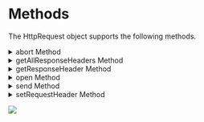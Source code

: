                             

Methods
=======

The HttpRequest object supports the following methods.


<details close markdown="block"><summary>abort Method</summary>

* * *

This cancels the network operation . If the abort is successful in canceling the send request, the readyState is set to UNSENT. Otherwise, the readyState is set to Done.

<b>Syntax</b>

```

httpRequestObject.abort();
```

<b>Parameters</b>

None.

<b>Return Values</b>

None.

<b>Platform Availability</b>

Available on all platforms except Windows and SPA.

<b>Example</b>

```
var request = new voltmx.net.httpRequest();
...
request.abort();


```

* * *

</details>
<details close markdown="block"><summary>getAllResponseHeaders Method</summary>

* * *

This API returns all headers using the response for a given header, except the fields with names Set-Cookie or Set-Cookie2.

<b>Syntax</b>

```

httpRequestObject.getAllResponseHeaders();
```

<b>Parameters</b>

None.

<b>Return Values</b>

Returns an object containing the header field name and the value map object.

If the readyState is UNSENT, OPENED, or any of the failure case, null is returned.

<b>Platform Availability</b>

Available on all platforms except Windows and SPA.

<b>Example</b>

```
var request = new voltmx.net.HttpRequest();
print(request.getAllResponseHeaders());
```

* * *

</details>
<details close markdown="block"><summary>getResponseHeader Method</summary>

* * *

This API returns the header field value using the response for a given header, unless the header field name is Set-Cookie or Set-Cookie2.

<b>Syntax</b>

```

httpRequestObject.getResponseHeader(  
    headerfield);
```


<b>Parameters</b>

headerfield

A string that contains the name of the header field.

<b>Return Values</b>

Returns a string containing the header field value. If the readyState is UNSENT, OPENED, or any of a failure case, null is returned.

<b>Platform Availability</b>

Available on all platforms except Windows and SPA.

<b>Example</b>

```
var request = new voltmx.net.HttpRequest();
request.getResponseHeader("Date");
```

* * *

</details>
<details close markdown="block"><summary>open Method</summary>

* * *

This method initializes the _http request_ object with a request method type (GET or POST) and the url. If this method is invoked after send(), it should terminate the current send() request.

<b>Syntax</b>

```

httpRequestObject.open(  
    requestMethod,  
    url,  
    async,  
    username,  
    password);
```

<b>Parameters</b>

requestMethod

A string that specifies the http request method. The possible values are:  

*   constants.HTTP\_METHOD\_GET
*   constants.HTTP\_METHOD\_POST
*   case-insensitive match to GET or POST string.

url

The request URL string with character encoded UTF-8.

async

An optional Boolean value used to set the request type as asynchronous or synchronous. Default value is `true` specifies and that the request is asynchronous.

> **_Note:_** This parameter is ignored for SPA and only supports asynchronous.

username

An optional string that is used to configure the user credentials for basic authentication.

password

An optional string that is used to pass the user password for basic authentication.

<b>Return Values</b>

None.

<b>Exceptions</b>

Syntax Error - if the requestMethod is not valid or url cannot be resolved.

<b>Platform Availability</b>

Available on all platforms except Windows and SPA.

<b>Example</b>

```

var request = new voltmx.net.HttpRequest();
request.open(
	constants.HTTP_METHOD_GET, 
	"http://ws.geonames.org/weatherIcaoJSON?ICAO=KMCO");	
```

* * *

</details>
<details close markdown="block"><summary>send Method</summary>

* * *

This methods initiates a request.

<b>Syntax</b>

```

httpRequestObject.send([data](#data))
```



<b>Parameters</b>

data

An optional argument specifying the input parameter data along with a request. The parameter accepts following types:

The data parameter is ignored if the request type is GET or HEAD.  

*   [voltmx.net.FormData](formdataobject_methods.md#voltmx.net7)
*   [voltmx.types.RawBytes](voltmx.types_objects_rawbytes.md)
*   [JSON Object or String](httprequestobject.md#sending-a-json-object-and-string-data-as-a-request)

> **_Note:_** send() handles the redirection headers automatically, that is http status codes 301, 302, 303, or 307.

<b>Return Values</b>

None.

<b>Exceptions</b>

InvalidStateError - if this method is called before an open() API call and or after the send() API is called more than once.

Network or DNA errors generate an http status code such as 410 and raise the HEADERS\_RECEIVED state change event.

<b>Platform Availability</b>

Available on all platforms except Windows and SPA.

<b>Example</b>

```

var request = new voltmx.net.HttpRequest();
...
request.send(); 

```

* * *

</details>
<details close markdown="block"><summary>setRequestHeader Method</summary>

* * *

This appends a header to the list of _http request headers_.

<b>Syntax</b>

```

httpRequestObject.setRequestHeader([header](#header), [value](#value))
```

<b>Parameters</b>

header \[string\]- Mandatory

The header name.

value \[string\] - Mandatory

The value of the header.

<b>Return Values</b>

None.

<b>Exceptions</b>

InvalidStateError - if this method is called before the open() API call and or after the send() API call.

> **_Note:_** If this method is called twice on a header, then the values are appended by comma with a space delimiter.

<b>Remarks</b>

You must sanitize the data such as user input or http response before setting them as http header values. If the data is not sanitized it can lead to various types of header manipulation attacks such as an HTTP response splitting attack, cross-site scripting, browser hijacking, cookie manipulation, and cross-user defacement.

<b>Platform Availability</b>

Available on all platforms except Windows and SPA.

<b>Example</b>

```

var request = new voltmx.net.HttpRequest();
...
request.setRequestHeader("From","abc.xyz@voltmx.com");

```

* * *

</details>

![](resources/prettify/onload.png)
